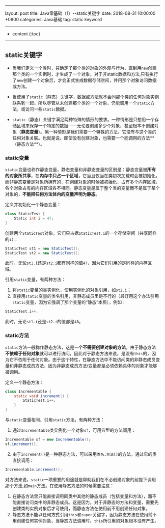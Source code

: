 ﻿---

layout: post
title:  Java零基础（1）--static关键字
date:   2018-08-31 10:00:00 +0800
categories: Java基础
tag: static keyword

---

* content
{:toc}


---------------------------------------


## static关键字

 - 当我们定义一个类时，只确定了那个类的对象的外观与行为，直到用`new`创建那个类的一个实例时，才生成了一个对象。对于非static数据和方法,只有执行了`new`创建一个对象后，才会正式生成数据存储空间，并用那个对象访问数据或方法。
    
 - 当使用了`static`（静态）关键字，数据或方法就不会同那个类的任何对象实例联系到一起。所以尽管从未创建那个类的一个对象，仍能调用一个`static`方法，或访问一些`static`数据。

 - `static`（静态）关键字满足两种特殊的情形的要求。一种情形是只想用一个存储区域来保存一个特定的数据——无论要创建多少个对象，甚至根本不创建对象（**静态变量**）。另一种情形是我们需要一个特殊的方法，它没有与这个类的任何对象关联。也就是说，即使没有创建对象，也需要一个能调用的方法**（静态方法**）。
    
### static变量

`static`变量也称作静态变量，静态变量和非静态变量的区别是：静态变量被**所有的对象所共享**，在**内存中只占一个区域**，它当且仅当在类初次加载时会被初始化。而非静态变量是对象所拥有的，在创建对象的时候被初始化，占有多个内存区域，各个对象占有的内存区域各不相同。静态变量是属于整个类的变量而不是属于某个对象的，**不能把任何方法体内的变量声明为静态**。

定义并初始化一个静态变量：

```java
class StaticTest {
    Static int i = 47;
}
```

创建两个`StaticTest`对象，它们只占据`StaticTest.i`的一个存储空间（共享同样的`i`）：

```java
StaticTest st1 = new StaticTest();
StaticTest st2 = new StaticTest();
```

此时，无论`st1.i`还是`st2.i`都有同样的值`47`，因为它们引用的是同样的内存区域。

引用`static`变量，有两种方法：
1. 将`static`变量的类实例化，使用实例化的对象引用，如`st2.i`；
2. 直接用`static`变量的类名引用，非静态成员里是不行的（最好用这个办法引用`static`变量，因为它强调了那个变量的“静态”本质），例如：

```java
StaticTest.i++;
```

此时，无论`st1.i`还是`st2.i`的值都是`48`。
    
### static方法

`static`方法一般称作静态方法，这是**一个不需要创建对象的方法**，由于静态方法**不依赖于任何对象**就可以进行访问，因此对于静态方法来说，是没有`this`的，因为它不依附于任何对象。由于这个特性，在静态方法中不能访问类的非静态成员变量和非静态成员方法，因为非静态成员方法/变量都是必须依赖具体的对象才能够被调用。
    

定义一个静态方法：

```java
class Incrementable {
    static void increment() { 
        StaticTest.i++; 
    }
}
```

与`static`变量相同，引用`static`方法，有两种方法：
1. 通过`Incrementable`类实例化一个对象`sf`，可用典型的方法调用：

```java
Incrementable sf = new Incrementable();
sf.increment();
```

2. 由于`increment()`是一种静态方法，可以采用`类名.方法()`的方法，通过它的类直接调用：

```java
Incrementable.increment();
```

对方法来说，`static`一项重要的用途就是帮助我们在不必创建对象的前提下调用那个方法,如`main`方法。在使用静态方法的时候需要注意：
1. 在静态方法里只能直接调用同类中其他的静态成员（包括变量和方法），而不能直接访问类中的非静态成员。这是因为，对于非静态的方法和变量，需要先创建类的实例对象后才可使用，而静态方法在使用前不用创建任何对象。
2. 静态方法不能以任何方式引用`this`和`super`关键字，因为静态方法在使用前不用创建任何实例对象，当静态方法调用时，`this`所引用的对象根本没有产生。




